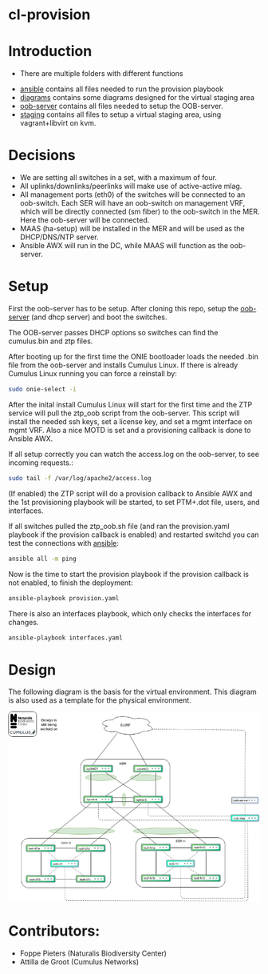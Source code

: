 # cl-provision

# Introduction
- There are multiple folders with different functions
* [ansible](ansible/) contains all files needed to run the provision playbook
* [diagrams](diagrams/) contains some diagrams designed for the virtual staging area
* [oob-server](oob-server/) contains all files needed to setup the OOB-server.
* [staging](staging/) contains all files to setup a virtual staging area, using vagrant+libvirt on kvm.

# Decisions
- We are setting all switches in a set, with a maximum of four.
- All uplinks/downlinks/peerlinks will make use of active-active mlag.
- All management ports (eth0) of the switches will be connected to an oob-switch. Each SER will have an oob-switch on management VRF, which will be directly connected (sm fiber) to the oob-switch in the MER. Here the oob-server will be connected.
- MAAS (ha-setup) will be installed in the MER and will be used as the DHCP/DNS/NTP server.
- Ansible AWX will run in the DC, while MAAS will function as the oob-server.

# Setup
First the oob-server has to be setup. After cloning this repo, setup the [oob-server](oob-server/) (and dhcp server) and boot the switches.

The OOB-server passes DHCP options so switches can find the cumulus.bin and ztp files.

After booting up for the first time the ONIE bootloader loads the needed .bin file from the oob-server and installs Cumulus Linux. If there is already Cumulus Linux running you can force a reinstall by:
```bash
sudo onie-select -i
```

After the inital install Cumulus Linux will start for the first time and the ZTP service will pull the ztp_oob script from the oob-server. This script will install the needed ssh keys, set a license key, and set a mgmt interface on mgmt VRF. Also a nice MOTD is set and a provisioning callback is done to Ansible AWX.

If all setup correctly you can watch the access.log on the oob-server, to see incoming requests.:
```bash
sudo tail -f /var/log/apache2/access.log
```
(If enabled) the ZTP script will do a provision callback to Ansible AWX and the 1st provisioning playbook will be started, to set PTM+.dot file, users, and interfaces.

If all switches pulled the ztp_oob.sh file (and ran the provision.yaml playbook if the provision callback is enabled) and restarted switchd you can test the connections with [ansible](ansible/):
```bash
ansible all -m ping
```
Now is the time to start the provision playbook if the provision callback is not enabled, to finish the deployment:
```bash
ansible-playbook provision.yaml
```

There is also an interfaces playbook, which only checks the interfaces for changes.
```bash
ansible-playbook interfaces.yaml
```

# Design
The following diagram is the basis for the virtual environment. This diagram is also used as a template for the physical environment.

![diagram](diagrams/cl-ontwerp-dw2.png)  

# Contributors:
- Foppe Pieters (Naturalis Biodiversity Center)
- Attilla de Groot (Cumulus Networks)
